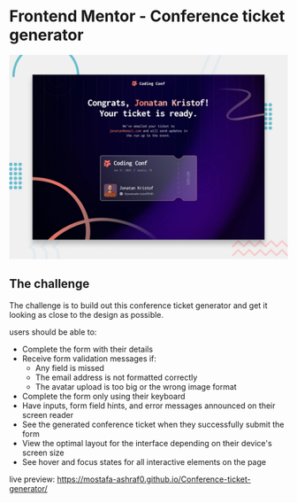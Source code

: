 # Frontend Mentor - Conference ticket generator

![Design preview for the Conference ticket generator coding challenge](./preview.jpg)


## The challenge

The challenge is to build out this conference ticket generator and get it looking as close to the design as possible.

users should be able to: 

- Complete the form with their details
- Receive form validation messages if:
  - Any field is missed
  - The email address is not formatted correctly
  - The avatar upload is too big or the wrong image format
- Complete the form only using their keyboard
- Have inputs, form field hints, and error messages announced on their screen reader
- See the generated conference ticket when they successfully submit the form
- View the optimal layout for the interface depending on their device's screen size
- See hover and focus states for all interactive elements on the page

live preview: https://mostafa-ashraf0.github.io/Conference-ticket-generator/
